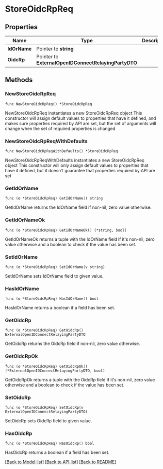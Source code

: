 # StoreOidcRpReq

## Properties

Name | Type | Description | Notes
------------ | ------------- | ------------- | -------------
**IdOrName** | Pointer to **string** |  | [optional] 
**OidcRp** | Pointer to [**ExternalOpenIDConnectRelayingPartyDTO**](ExternalOpenIDConnectRelayingPartyDTO.md) |  | [optional] 

## Methods

### NewStoreOidcRpReq

`func NewStoreOidcRpReq() *StoreOidcRpReq`

NewStoreOidcRpReq instantiates a new StoreOidcRpReq object
This constructor will assign default values to properties that have it defined,
and makes sure properties required by API are set, but the set of arguments
will change when the set of required properties is changed

### NewStoreOidcRpReqWithDefaults

`func NewStoreOidcRpReqWithDefaults() *StoreOidcRpReq`

NewStoreOidcRpReqWithDefaults instantiates a new StoreOidcRpReq object
This constructor will only assign default values to properties that have it defined,
but it doesn't guarantee that properties required by API are set

### GetIdOrName

`func (o *StoreOidcRpReq) GetIdOrName() string`

GetIdOrName returns the IdOrName field if non-nil, zero value otherwise.

### GetIdOrNameOk

`func (o *StoreOidcRpReq) GetIdOrNameOk() (*string, bool)`

GetIdOrNameOk returns a tuple with the IdOrName field if it's non-nil, zero value otherwise
and a boolean to check if the value has been set.

### SetIdOrName

`func (o *StoreOidcRpReq) SetIdOrName(v string)`

SetIdOrName sets IdOrName field to given value.

### HasIdOrName

`func (o *StoreOidcRpReq) HasIdOrName() bool`

HasIdOrName returns a boolean if a field has been set.

### GetOidcRp

`func (o *StoreOidcRpReq) GetOidcRp() ExternalOpenIDConnectRelayingPartyDTO`

GetOidcRp returns the OidcRp field if non-nil, zero value otherwise.

### GetOidcRpOk

`func (o *StoreOidcRpReq) GetOidcRpOk() (*ExternalOpenIDConnectRelayingPartyDTO, bool)`

GetOidcRpOk returns a tuple with the OidcRp field if it's non-nil, zero value otherwise
and a boolean to check if the value has been set.

### SetOidcRp

`func (o *StoreOidcRpReq) SetOidcRp(v ExternalOpenIDConnectRelayingPartyDTO)`

SetOidcRp sets OidcRp field to given value.

### HasOidcRp

`func (o *StoreOidcRpReq) HasOidcRp() bool`

HasOidcRp returns a boolean if a field has been set.


[[Back to Model list]](../README.md#documentation-for-models) [[Back to API list]](../README.md#documentation-for-api-endpoints) [[Back to README]](../README.md)


